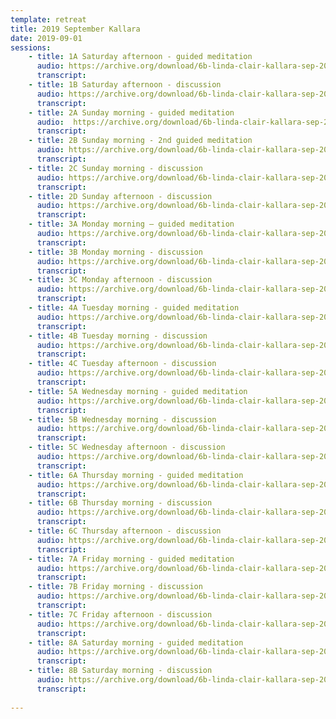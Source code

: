 ```yaml
---
template: retreat
title: 2019 September Kallara
date: 2019-09-01
sessions:
    - title: 1A Saturday afternoon - guided meditation
      audio: https://archive.org/download/6b-linda-clair-kallara-sep-2019/2019%20September%20Kallara%20/1a-linda-clair-kallara-sep-2019.mp3
      transcript: 
    - title: 1B Saturday afternoon - discussion
      audio: https://archive.org/download/6b-linda-clair-kallara-sep-2019/2019%20September%20Kallara%20/1b-linda-clair-kallara-sep-2019.mp3
      transcript: 
    - title: 2A Sunday morning - guided meditation
      audio:  https://archive.org/download/6b-linda-clair-kallara-sep-2019/2019%20September%20Kallara%20/2a-linda-clair-kallara-sep-2019.mp3
      transcript:
    - title: 2B Sunday morning - 2nd guided meditation
      audio: https://archive.org/download/6b-linda-clair-kallara-sep-2019/2019%20September%20Kallara%20/2b-linda-clair-kallara-sep-2019.mp3
      transcript: 
    - title: 2C Sunday morning - discussion
      audio: https://archive.org/download/6b-linda-clair-kallara-sep-2019/2019%20September%20Kallara%20/2c-linda-clair-kallara-sep-2019.mp3
      transcript:
    - title: 2D Sunday afternoon - discussion
      audio: https://archive.org/download/6b-linda-clair-kallara-sep-2019/2019%20September%20Kallara%20/2d-linda-clair-kallara-sep-2019.mp3
      transcript:
    - title: 3A Monday morning – guided meditation
      audio: https://archive.org/download/6b-linda-clair-kallara-sep-2019/2019%20September%20Kallara%20/3a-linda-clair-kallara-sep-2019.mp3
      transcript:
    - title: 3B Monday morning - discussion
      audio: https://archive.org/download/6b-linda-clair-kallara-sep-2019/2019%20September%20Kallara%20/3b-linda-clair-kallara-sep-2019.mp3
      transcript:
    - title: 3C Monday afternoon - discussion
      audio: https://archive.org/download/6b-linda-clair-kallara-sep-2019/2019%20September%20Kallara%20/3c-linda-clair-kallara-sep-2019.mp3
      transcript:
    - title: 4A Tuesday morning - guided meditation
      audio: https://archive.org/download/6b-linda-clair-kallara-sep-2019/2019%20September%20Kallara%20/4a-linda-clair-kallara-sep-2019.mp3
      transcript:
    - title: 4B Tuesday morning - discussion
      audio: https://archive.org/download/6b-linda-clair-kallara-sep-2019/2019%20September%20Kallara%20/4b-linda-clair-kallara-sep-2019.mp3
      transcript:
    - title: 4C Tuesday afternoon - discussion
      audio: https://archive.org/download/6b-linda-clair-kallara-sep-2019/2019%20September%20Kallara%20/4c-linda-clair-kallara-sep-2019.mp3
      transcript:
    - title: 5A Wednesday morning - guided meditation
      audio: https://archive.org/download/6b-linda-clair-kallara-sep-2019/2019%20September%20Kallara%20/5a-linda-clair-kallara-sep-2019.mp3
      transcript:
    - title: 5B Wednesday morning - discussion
      audio: https://archive.org/download/6b-linda-clair-kallara-sep-2019/2019%20September%20Kallara%20/5b-linda-clair-kallara-sep-2019.mp3
      transcript:
    - title: 5C Wednesday afternoon - discussion
      audio: https://archive.org/download/6b-linda-clair-kallara-sep-2019/2019%20September%20Kallara%20/5c-linda-clair-kallara-sep-2019.mp3
      transcript:
    - title: 6A Thursday morning - guided meditation
      audio: https://archive.org/download/6b-linda-clair-kallara-sep-2019/2019%20September%20Kallara%20/6a-linda-clair-kallara-sep-2019.mp3
      transcript:
    - title: 6B Thursday morning - discussion
      audio: https://archive.org/download/6b-linda-clair-kallara-sep-2019/2019%20September%20Kallara%20/6b-linda-clair-kallara-sep-2019.mp3
      transcript:
    - title: 6C Thursday afternoon - discussion
      audio: https://archive.org/download/6b-linda-clair-kallara-sep-2019/2019%20September%20Kallara%20/6c-linda-clair-kallara-sep-2019.mp3
      transcript:
    - title: 7A Friday morning - guided meditation
      audio: https://archive.org/download/6b-linda-clair-kallara-sep-2019/2019%20September%20Kallara%20/7a-linda-clair-kallara-sep-2019.mp3
      transcript:
    - title: 7B Friday morning - discussion
      audio: https://archive.org/download/6b-linda-clair-kallara-sep-2019/2019%20September%20Kallara%20/7b-linda-clair-kallara-sep-2019.mp3
      transcript:
    - title: 7C Friday afternoon - discussion
      audio: https://archive.org/download/6b-linda-clair-kallara-sep-2019/2019%20September%20Kallara%20/7c-linda-clair-kallara-sep-2019.mp3
      transcript:
    - title: 8A Saturday morning - guided meditation
      audio: https://archive.org/download/6b-linda-clair-kallara-sep-2019/2019%20September%20Kallara%20/8a-linda-clair-kallara-sep-2019.mp3
      transcript:
    - title: 8B Saturday morning - discussion
      audio: https://archive.org/download/6b-linda-clair-kallara-sep-2019/2019%20September%20Kallara%20/8b-linda-clair-kallara-sep-2019.mp3
      transcript:
    
---
```

